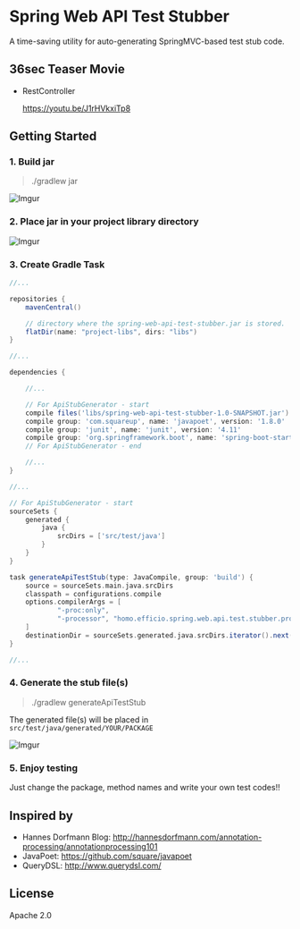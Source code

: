 # Spring Web API Test Stubber

A time-saving utility for auto-generating SpringMVC-based test stub code.

## 36sec Teaser Movie

- RestController

    https://youtu.be/J1rHVkxiTp8

## Getting Started

### 1. Build jar

>./gradlew jar

![Imgur](http://i.imgur.com/9kLBvPs.png)

### 2. Place jar in your project library directory

![Imgur](http://i.imgur.com/z8PQNCW.png)

### 3. Create Gradle Task

```groovy
//...

repositories {
    mavenCentral()

    // directory where the spring-web-api-test-stubber.jar is stored.
    flatDir(name: "project-libs", dirs: "libs")
}

//...

dependencies {

    //...

    // For ApiStubGenerator - start
    compile files('libs/spring-web-api-test-stubber-1.0-SNAPSHOT.jar')
    compile group: 'com.squareup', name: 'javapoet', version: '1.8.0'
    compile group: 'junit', name: 'junit', version: '4.11'
    compile group: 'org.springframework.boot', name: 'spring-boot-starter-test', version: '1.4.2.RELEASE'
    // For ApiStubGenerator - end

    //...
}

//...

// For ApiStubGenerator - start
sourceSets {
    generated {
        java {
            srcDirs = ['src/test/java']
        }
    }
}

task generateApiTestStub(type: JavaCompile, group: 'build') {
    source = sourceSets.main.java.srcDirs
    classpath = configurations.compile
    options.compilerArgs = [
            "-proc:only",
            "-processor", "homo.efficio.spring.web.api.test.stubber.processor.RestControllerProcessor"
    ]
    destinationDir = sourceSets.generated.java.srcDirs.iterator().next()
}

//...
```

### 4. Generate the stub file(s)

>./gradlew generateApiTestStub

The generated file(s) will be placed in `src/test/java/generated/YOUR/PACKAGE`

![Imgur](http://i.imgur.com/kUhUoY6.png?1)

### 5. Enjoy testing

Just change the package, method names and write your own test codes!!


## Inspired by

- Hannes Dorfmann Blog: http://hannesdorfmann.com/annotation-processing/annotationprocessing101
- JavaPoet: https://github.com/square/javapoet
- QueryDSL: http://www.querydsl.com/

## License

Apache 2.0

